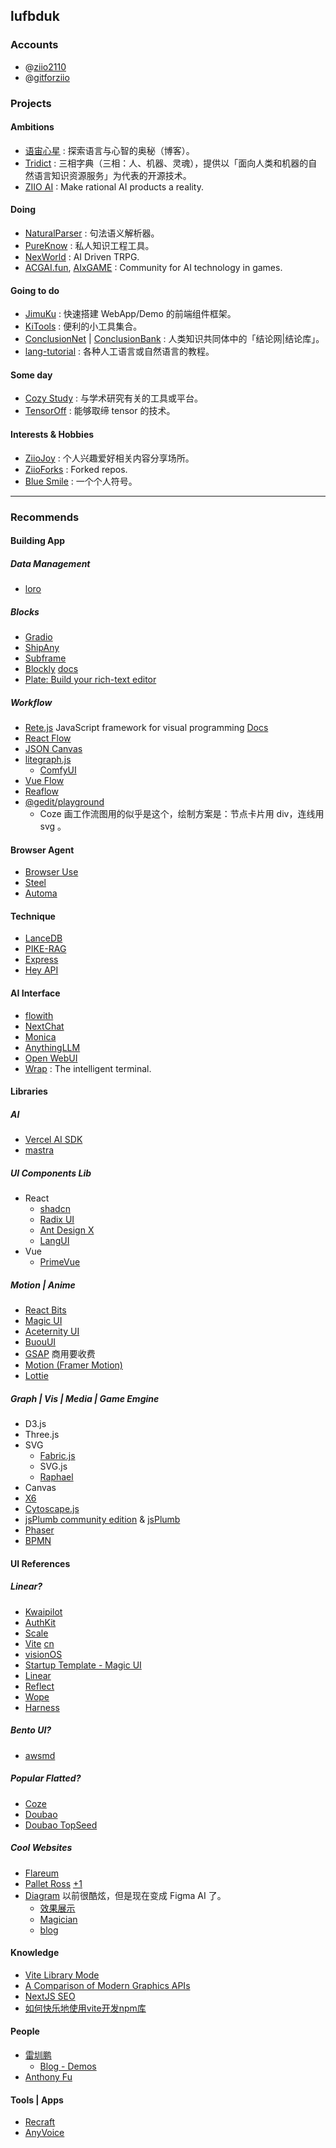 
## lufbduk

### Accounts

- @[ziio2110](https://github.com/ziio2110)
- @[gitforziio](https://github.com/gitforziio)



<!-- 
### Domains

- tridict.com
- nlpsun.cn
- nexworld.wiki
- nexworld.art
- acgai.fun
- kdbai.run
 -->



### Projects

#### Ambitions

- [语宙心星](https://github.com/ziionote) : 探索语言与心智的奥秘（博客）。
- [Tridict](https://github.com/Tridict) : 三相字典（三相：人、机器、灵魂），提供以「面向人类和机器的自然语言知识资源服务」为代表的开源技术。
- [ZIIO AI](https://github.com/ziioai) : Make rational AI products a reality.

#### Doing

- [NaturalParser](https://github.com/NaturalParser) : 句法语义解析器。
- [PureKnow](https://github.com/pureknow) : 私人知识工程工具。
- [NexWorld](https://github.com/nex-world) : AI Driven TRPG.
- [ACGAI.fun](https://github.com/acgai-fun), [AIxGAME](https://github.com/AIxGAME) : Community for AI technology in games.

#### Going to do

- [JimuKu](https://github.com/jimuku) : 快速搭建 WebApp/Demo 的前端组件框架。
- [KiTools](https://github.com/kitools) : 便利的小工具集合。
- [ConclusionNet](https://github.com/ConclusionNet) | [ConclusionBank](https://github.com/ConclusionBank) : 人类知识共同体中的「结论网|结论库」。
- [lang-tutorial](https://github.com/lang-tutorial) : 各种人工语言或自然语言的教程。

#### Some day

- [Cozy Study](https://github.com/cozystudy) : 与学术研究有关的工具或平台。
- [TensorOff](https://github.com/TensorOff) : 能够取缔 tensor 的技术。

#### Interests & Hobbies

- [ZiioJoy](https://github.com/ZiioJoy) : 个人兴趣爱好相关内容分享场所。
- [ZiioForks](https://github.com/ziioforks) : Forked repos.
- [Blue Smile](https://github.com/blue-smile) : 一个个人符号。



--------------------------------------------------



### Recommends

#### Building App

##### Data Management

- [loro](https://github.com/loro-dev/loro)

##### Blocks

- [Gradio](https://www.gradio.app/docs/gradio/blocks)
- [ShipAny](https://shipany.ai/zh/blocks)
- [Subframe](https://www.subframe.com/library/overview)
- [Blockly](https://github.com/google/blockly) [docs](https://developers.google.com/blockly/reference/js/blockly.md)
- [Plate: Build your rich-text editor](https://platejs.org/)

##### Workflow

- [Rete.js](https://github.com/retejs/rete) JavaScript framework for visual programming [Docs](https://retejs.org/docs)
- [React Flow](https://reactflow.dev/)
- [JSON Canvas](https://github.com/obsidianmd/jsoncanvas)
- [litegraph.js](https://github.com/jagenjo/litegraph.js/)
  - [ComfyUI](https://www.comfy.org/)
- [Vue Flow](https://vueflow.dev/)
- [Reaflow](https://github.com/reaviz/reaflow)
- [@gedit/playground](https://www.npmjs.com/package/@gedit/playground)
  - Coze 画工作流图用的似乎是这个，绘制方案是：节点卡片用 div，连线用 svg 。

#### Browser Agent

- [Browser Use](https://docs.browser-use.com/introduction)
- [Steel](https://github.com/steel-dev/steel-browser)
- [Automa](https://www.automa.site/)


#### Technique

- [LanceDB](https://lancedb.github.io/lancedb/basic/)
- [PIKE-RAG](https://github.com/microsoft/PIKE-RAG)
- [Express](https://www.expressjs.com.cn/starter/generator.html)
- [Hey API](https://heyapi.dev/)

#### AI Interface

- [flowith](https://flowith.io/)
- [NextChat](https://app.nextchat.dev/)
- [Monica](https://monica.cn)
- [AnythingLLM](https://github.com/Mintplex-Labs/anything-llm)
- [Open WebUI](https://github.com/open-webui/open-webui)
- [Wrap](https://www.warp.dev/) : The intelligent terminal.

#### Libraries

##### AI

- [Vercel AI SDK](https://sdk.vercel.ai/docs/introduction)
- [mastra](https://mastra.ai/)


##### UI Components Lib

- React
  - [shadcn](https://ui.shadcn.com/)
  - [Radix UI](https://radix-ui.com/)
  - [Ant Design X](https://ant-design-x.antgroup.com)
  - [LangUI](https://www.langui.dev/)
- Vue
  - [PrimeVue](https://primevue.org)


##### Motion | Anime

- [React Bits](https://www.reactbits.dev/)
- [Magic UI](https://magicui.design/)
- [Aceternity UI](https://ui.aceternity.com)
- [BuouUI](https://buouui.com/)
- [GSAP](https://gsap.com/) 商用要收费
- [Motion (Framer Motion)](https://motion.dev)
- [Lottie](http://airbnb.io/lottie)

##### Graph | Vis | Media | Game Emgine

- D3.js
- Three.js
- SVG
  - [Fabric.js](https://fabricjs.com)
  - SVG.js
  - [Raphael](https://dmitrybaranovskiy.github.io/raphael/)
- Canvas
- [X6](https://x6.antv.vision/zh/examples/gallery)
- [Cytoscape.js](https://github.com/cytoscape/cytoscape.js)
- [jsPlumb community edition](https://github.com/jsplumb/community-edition) & [jsPlumb](https://jsplumbtoolkit.com/)
- [Phaser](https://phaser.io/)
- [BPMN](https://bpmn.io/)

#### UI References

##### Linear?

- [Kwaipilot](https://kwaipilot.ai/)
- [AuthKit](https://www.authkit.com/)
- [Scale](https://scale.com/)
- [Vite](https://vite.dev/) [cn](https://cn.vite.dev/)
- [visionOS](https://www.apple.com/visionos)
- [Startup Template - Magic UI](https://startup-template-sage.vercel.app/)
- [Linear](https://linear.app/)
- [Reflect](https://reflect.app/)
- [Wope](https://wope.com/)
- [Harness](https://www.harness.io/)

##### Bento UI?

- [awsmd](https://www.awsmd.com/)

##### Popular Flatted?

- [Coze](https://www.coze.cn/)
- [Doubao](https://www.doubao.com/chat/)
- [Doubao TopSeed](https://team.doubao.com/zh/topseed)

##### Cool Websites

- [Flareum](https://flareum.io/)
- [Pallet Ross](https://dribbble.com/shots/25254773-Pallet-Ross-Art-Marketplace) [+1](https://dribbble.com/shots/25293400-Pallet-Ross-Art-Marketplace)
- [Diagram](https://diagram.com) 以前很酷炫，但是现在变成 Figma AI 了。
  - [效果展示](http://xhslink.com/a/oX7sllFe3fR5)
  - [Magician](https://magician.design/)
  - [blog](https://blog.diagram.com)


#### Knowledge

- [Vite Library Mode](https://cn.vite.dev/guide/build.html#library-mode)
- [A Comparison of Modern Graphics APIs](https://alain.xyz/blog/comparison-of-modern-graphics-apis)
- [NextJS SEO](https://nextjs.org/docs/app/api-reference/file-conventions/metadata)
- [如何快乐地使用vite开发npm库](https://www.nowcoder.com/discuss/513677605841788928)


#### People

- [雷圳鹏](https://github.com/Leizhenpeng)
  - [Blog - Demos](https://leizhenpeng.com/demos)
- [Anthony Fu](https://antfu.me/)


#### Tools | Apps

- [Recraft](https://www.recraft.ai)
- [AnyVoice](https://anyvoice.net)


<!-- https://sealos.run/ -->




